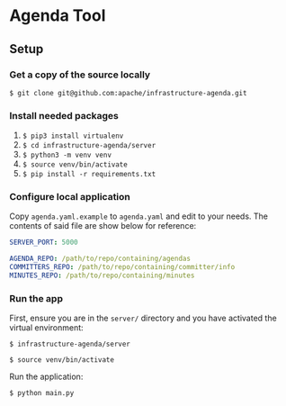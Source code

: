 # Agenda Tool

## Setup

### Get a copy of the source locally
`$ git clone git@github.com:apache/infrastructure-agenda.git`

### Install needed packages
1. `$ pip3 install virtualenv`
2. `$ cd infrastructure-agenda/server`
3. `$ python3 -m venv venv`
4. `$ source venv/bin/activate`
5. `$ pip install -r requirements.txt`

### Configure local application
Copy `agenda.yaml.example` to `agenda.yaml` and edit to your needs. The contents of said file are show below for reference:
```yaml
SERVER_PORT: 5000

AGENDA_REPO: /path/to/repo/containing/agendas
COMMITTERS_REPO: /path/to/repo/containing/committer/info
MINUTES_REPO: /path/to/repo/containing/minutes
```

### Run the app
First, ensure you are in the `server/` directory and you have activated the virtual environment:

`$ infrastructure-agenda/server`

`$ source venv/bin/activate`

Run the application:

`$ python main.py`
